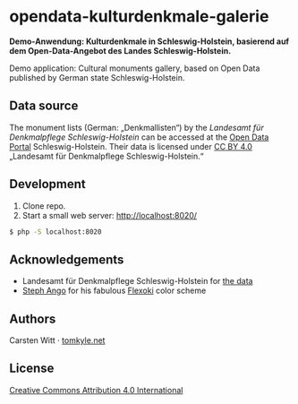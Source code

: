 # opendata-kulturdenkmale-galerie
**Demo-Anwendung: Kulturdenkmale in Schleswig-Holstein, basierend auf dem Open-Data-Angebot des Landes Schleswig-Holstein.** 

Demo application: Cultural monuments gallery, based on Open Data published by German state Schleswig-Holstein.

## Data source 

The monument lists (German: „Denkmallisten“) by the *Landesamt für Denkmalpflege Schleswig-Holstein* can be accessed at the [Open Data Portal](https://opendata.schleswig-holstein.de/organization/landesamt-fur-denkmalpflege) Schleswig-Holstein. Their data is licensed under [CC BY 4.0](http://creativecommons.org/licenses/by/4.0/) „Landesamt für Denkmalpflege Schleswig-Holstein.“

## Development

1. Clone repo. 
2. Start a small web server: [http://localhost:8020/](http://localhost:8020/)

```bash
$ php -S localhost:8020
```

## Acknowledgements

- Landesamt für Denkmalpflege Schleswig-Holstein for [the data](https://opendata.schleswig-holstein.de/organization/landesamt-fur-denkmalpflege)
- [Steph Ango](https://stephango.com/) for his fabulous [Flexoki](https://stephango.com/flexoki) color scheme

## Authors

Carsten Witt · [tomkyle.net](https://tomkyle.net)

## License

[Creative Commons Attribution 4.0 International](http://creativecommons.org/licenses/by/4.0/)

